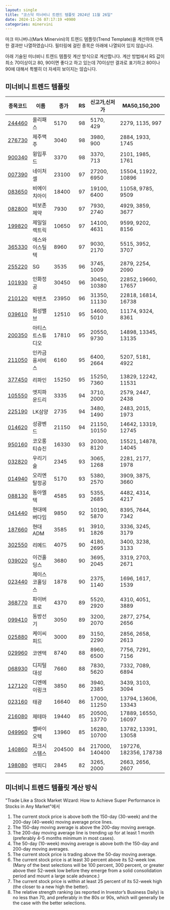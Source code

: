 ```yaml
---
layout: single
title: "코스닥 미너비니 트렌드 템플릿 2024년 11월 26일"
date: 2024-11-26 07:17:19 +0900
categories: minervini
---
```

마크 미니버니(Mark Minervini)의 트렌드 템플릿(Trend Template)을 계산하여 만족한 결과만 나열하였습니다. 필터링에 걸린 종목은 아래에 나열되어 있지 않습니다.

아래 기술된 미너비니 트렌드 템플릿 계산 방식으로 계산합니다. 계산 방법에서 RS 값이 최소 70이상이고 80, 90이면 좋다고 하고 있는데 70이상만 결과로 표기하고 80이나 90에 대해서 특별히 더 자세히 보이지는 않습니다.

## 미너비니 트렌드 템플릿

|종목코드|이름|종가|RS|신고가,신저가|MA50,150,200|
|------|---|---|--|---------|------------|
|[244460](https://finance.daum.net/quotes/A244460)|올리패스|5170|98|5170, 429|2279, 1135, 997|
|[276730](https://finance.daum.net/quotes/A276730)|제주맥주|3040|98|3980, 900|2884, 1933, 1745|
|[900340](https://finance.daum.net/quotes/A900340)|윙입푸드|3370|98|3370, 713|2101, 1985, 1761|
|[007390](https://finance.daum.net/quotes/A007390)|네이처셀|23100|97|27200, 6950|15504, 11922, 10896|
|[083650](https://finance.daum.net/quotes/A083650)|비에이치아이|18400|97|19100, 6400|11058, 9785, 9509|
|[082800](https://finance.daum.net/quotes/A082800)|비보존 제약|7930|97|7930, 2740|4929, 3859, 3677|
|[199820](https://finance.daum.net/quotes/A199820)|제일일렉트릭|10650|97|14100, 4631|9599, 9202, 8156|
|[365330](https://finance.daum.net/quotes/A365330)|에스와이스틸텍|8960|97|9030, 2170|5515, 3952, 3707|
|[255220](https://finance.daum.net/quotes/A255220)|SG|3535|96|3745, 1009|2879, 2254, 2090|
|[101930](https://finance.daum.net/quotes/A101930)|인화정공|30450|96|30450, 10380|22852, 19660, 17657|
|[210120](https://finance.daum.net/quotes/A210120)|빅텐츠|23950|96|31350, 11130|22818, 16814, 16738|
|[039610](https://finance.daum.net/quotes/A039610)|화성밸브|12510|95|14600, 5010|11174, 9324, 8361|
|[200350](https://finance.daum.net/quotes/A200350)|아티스트스튜디오|17810|95|20550, 9730|14898, 13345, 13135|
|[211050](https://finance.daum.net/quotes/A211050)|인카금융서비스|6160|95|6400, 2664|5207, 5181, 4922|
|[377450](https://finance.daum.net/quotes/A377450)|리파인|15250|95|15250, 7360|13829, 12242, 11531|
|[105550](https://finance.daum.net/quotes/A105550)|엣지파운드리|3335|94|3710, 2000|2579, 2447, 2438|
|[225190](https://finance.daum.net/quotes/A225190)|LK삼양|2735|94|3480, 1490|2483, 2015, 1973|
|[014620](https://finance.daum.net/quotes/A014620)|성광벤드|21150|94|21150, 10150|14642, 13319, 12745|
|[950160](https://finance.daum.net/quotes/A950160)|코오롱티슈진|16330|93|20300, 8120|15521, 14878, 14045|
|[032820](https://finance.daum.net/quotes/A032820)|우리기술|2345|93|3065, 1268|2281, 2177, 1978|
|[014940](https://finance.daum.net/quotes/A014940)|오리엔탈정공|5170|93|5380, 2570|3909, 3875, 3660|
|[088130](https://finance.daum.net/quotes/A088130)|동아엘텍|4585|93|5355, 2685|4482, 4314, 4217|
|[041440](https://finance.daum.net/quotes/A041440)|현대에버다임|9850|92|10190, 5870|8395, 7644, 7342|
|[187660](https://finance.daum.net/quotes/A187660)|현대ADM|3585|91|3910, 1826|3336, 3245, 3179|
|[302550](https://finance.daum.net/quotes/A302550)|리메드|4075|90|4180, 2695|3400, 3238, 3133|
|[039020](https://finance.daum.net/quotes/A039020)|이건홀딩스|3680|90|3695, 2045|3319, 2703, 2671|
|[023440](https://finance.daum.net/quotes/A023440)|제이스코홀딩스|1878|90|2375, 1140|1696, 1617, 1539|
|[368770](https://finance.daum.net/quotes/A368770)|파이버프로|4370|89|5520, 2920|4310, 4051, 3889|
|[099410](https://finance.daum.net/quotes/A099410)|동방선기|3050|89|3200, 2070|2877, 2754, 2656|
|[025880](https://finance.daum.net/quotes/A025880)|케이씨피드|3000|89|3150, 2290|2856, 2658, 2613|
|[029960](https://finance.daum.net/quotes/A029960)|코엔텍|8740|88|8960, 6500|7756, 7291, 7156|
|[068930](https://finance.daum.net/quotes/A068930)|디지털대성|7660|88|7830, 5620|7332, 7089, 6894|
|[127120](https://finance.daum.net/quotes/A127120)|디엔에이링크|3850|86|3940, 2385|3439, 3103, 3094|
|[023160](https://finance.daum.net/quotes/A023160)|태광|16640|86|17000, 11250|13794, 13606, 13343|
|[216080](https://finance.daum.net/quotes/A216080)|제테마|19440|85|20500, 13770|17889, 16550, 16097|
|[049960](https://finance.daum.net/quotes/A049960)|쎌바이오텍|13960|85|16280, 10700|13782, 13391, 13058|
|[140860](https://finance.daum.net/quotes/A140860)|파크시스템스|204500|84|217000, 140400|197276, 182356, 178738|
|[198080](https://finance.daum.net/quotes/A198080)|엔피디|2845|82|3265, 2000|2663, 2656, 2607|

## 미너비니 트렌드 템플릿 계산 방식

"Trade Like a Stock Market Wizard: How to Achieve Super Performance in Stocks in Any Market"에서

 1. The current stock price is above both the 150-day (30-week) and the 200-day (40-week) moving average price lines.
 1. The 150-day moving average is above the 200-day moving average.
 1. The 200-day moving average line is trending up for at least 1 month (preferably 4–5 months minimum in most cases).
 1. The 50-day (10-week) moving average is above both the 150-day and 200-day moving averages.
 1. The current stock price is trading above the 50-day moving average.
 1. The current stock price is at least 30 percent above its 52-week low. (Many of the best selections will be 100 percent, 300 percent, or greater above their 52-week low before they emerge from a solid consolidation period and mount a large scale advance.)
 1. The current stock price is within at least 25 percent of its 52-week high (the closer to a new high the better).
 1. The relative strength ranking (as reported in Investor’s Business Daily) is no less than 70, and preferably in the 80s or 90s, which will generally be the case with the better selections.
